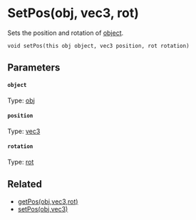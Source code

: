 

# SetPos(obj, vec3, rot)

Sets the position and rotation of [object](#object).

```
void setPos(this obj object, vec3 position, rot rotation)
```

## Parameters

#### `object`
Type: [obj](/MdDocs/Types/Obj.md)

#### `position`
Type: [vec3](/MdDocs/Types/Vec3.md)

#### `rotation`
Type: [rot](/MdDocs/Types/Rot.md)

## Related

 - [getPos(obj,vec3,rot)](/MdDocs/Functions/GetPos.obj.vec3.rot.md)
 - [setPos(obj,vec3)](/MdDocs/Functions/SetPos.obj.vec3.md)


